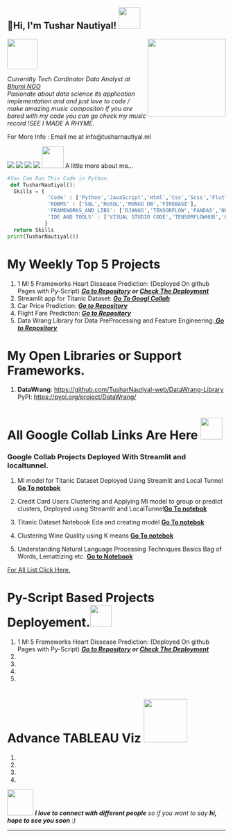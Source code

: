 <h2> 👋Hi, I'm Tushar Nautiyal! <img src="https://media.giphy.com/media/mGcNjsfWAjY5AEZNw6/giphy.gif" width="50"></h2>
<img align='right' src="https://c.tenor.com/w-boZxCBeu0AAAAi/career-great-employee.gif" width="180">
<img width="70" height="70" src="https://bhumi.ngo/wp-content/uploads/2020/12/Bhumi-Torchbearer-Logo-White-1500-PNG.png" width="30">
<p><em>Currentlty Tech Cordinator Data Analyst at <a href="https://www.bhumi.ngo">Bhumi NGO</a><span></span></br>Pasionate about data science its application implementation and and just love to code / make amazing music compositon if you are bored with my code you can go check my music record !SEE I MADE A RHYME.
</em></p>
For More Info : Email me at info@tusharnautiyal.ml

<a href="https://Instagram.com/Tusharnautiyal"><img src="https://img.shields.io/badge/@TusharNautiyal-E4405F?style=for-the-badge&logo=instagram&logoColor=white" /></a>
<a href="https://linkedin.com/in/Tusharnautiyal"><img src="https://img.shields.io/badge/TusharNautiyal-0077B5?style=for-the-badge&logo=linkedin&logoColor=white" /></a>
<a href="https://www.youtube.com/channel/UCsfYqXa3LoaLkB-9F2vmplA"><img src="https://img.shields.io/badge/Tushar Nautiyal-FF0000?style=for-the-badge&logo=youtube&logoColor=white"/></a>
<img src="https://img.shields.io/github/followers/tusharnautiyal-web?label=follow&style=social" />
<img src="https://media.giphy.com/media/VgCDAzcKvsR6OM0uWg/giphy.gif" width="50"> A little more about me...  


              
```python
#You Can Run This Code in Python.
 def TusharNautiyal():
  Skills = {
             'Code' : ['Python','JavaScript','Html','Css','Scss','Flutter'],
             'RDBMS' : ['SQL','NoSQL','MONGO DB','FIREBASE'],
             'FRAMEWORKS_AND_LIBS': ['DJANGO','TENSORFLOW','PANDAS','NUMPY','OPENCV','BOOTSTRAP','THREE.JS','ANIME.JS','SELENIUM','OpenCV','SCIKIT-LEARN','FLASK','STREAMLIT','FAST API'],
             'IDE AND TOOLS' : ['VISUAL STUDIO CODE','TENSORFLOWHUB','HEROKU','GITHUB','GOOGLE DATA STUDIO', 'GOOGLE ANALYTICS', 'MY SQL','TABLEAU','SQL','GOOGLE APP SCRIPT', 'MICROSOFT OFFICE','GOOGLE SUITE','GOOGLE COLLAB','JUPYTER NOTEBOOK']              
            }
  return Skills
print(TusharNautiyal())            
```

# My Weekly Top 5 Projects
1. 1 Ml 5 Frameworks Heart Dissease Prediction: (Deployed On github Pages with Py-Script) ***<a href = 'https://github.com/TusharNautiyal-web/Heart-Dissease-Prediction'> Go to Repository</a> or <a href = 'https://tusharnautiyal-web.github.io/Heart-Dissease-Prediction'>Check The Deployment</a>***
2. Streamlit app for Titanic Dataset: <a href = 'https://colab.research.google.com/drive/1ST_AzpM-qt4JxaqkIASeIT-w4WM_Dp8o?usp=sharing#scrollTo=UEVttw05JFf0'> ***Go To Googl Collab</a>***
3. Car Price Prediction: <a href = 'https://github.com/TusharNautiyal-web/Car_Price_Prediction_ML'> ***Go to Repository***</a>
4. Flight Fare Prediction: ***<a href = 'https://github.com/TusharNautiyal-web/Flight-Price-Prediction'> Go to Repository</a>*** 
5. Data Wrang Library for Data PreProcessing and Feature Engineering:***<a href = 'https://github.com/TusharNautiyal-web/DataWrang-Library'> Go to Repository</a>***  

# My Open Libraries or Support Frameworks.
1. **DataWrang**: https://github.com/TusharNautiyal-web/DataWrang-Library  PyPI: https://pypi.org/project/DataWrang/

# All Google Collab Links Are Here   <img src = 'https://upload.wikimedia.org/wikipedia/commons/thumb/d/d0/Google_Colaboratory_SVG_Logo.svg/1200px-Google_Colaboratory_SVG_Logo.svg.png' width = '50px'> 
### Google Collab Projects Deployed With Streamlit and localtunnel.

1. Ml model for Titanic Dataset Deployed Using Streamlit and Local Tunnel <a href = 'https://colab.research.google.com/drive/1ST_AzpM-qt4JxaqkIASeIT-w4WM_Dp8o'>**Go To notebok**</a> 
2. Credit Card Users Clustering and Applying Ml model to group or predict clusters, Deployed using Streamlit and LocalTunnel<a href = 'https://colab.research.google.com/drive/1_MgBbfDkbm1G__xpLaamLqF6Xtch4XNQ?usp=sharing'>**Go To notebok**</a> 
3. Titanic Dataset Notebook Eda and creating model <a href = 'https://colab.research.google.com/drive/1_0MWrKlJGzkh3fMEcBy2O_jMRs6p8amB?usp=sharing'>**Go To notebok**</a> 
4. Clustering Wine Quality using K means <a href = 'https://colab.research.google.com/drive/1TQ5c2r0zZjGtXzfUVdtdH969li4S2RdS'>**Go To notebok**</a> 

5. Understanding Natural Language Processing Techniques Basics Bag of Words, Lemattizing etc. <a href = 'https://colab.research.google.com/drive/1_fTnzzu5UWpfyINhnS54ED6Kx8SPeIUP?usp=sharing'>**Go to Notebook**</a>

<a href = 'https://github.com/TusharNautiyal-web/CollabNotebooks'>For All List Click Here.</a>

# Py-Script Based Projects Deployement.<img src = 'https://user-images.githubusercontent.com/74553737/169845638-698103b4-597e-4bce-a2a8-ad21b61f5e4b.png' width = '50px'>
1. 1 Ml 5 Frameworks Heart Dissease Prediction: (Deployed On github Pages with Py-Script) ***<a href = 'https://github.com/TusharNautiyal-web/Heart-Dissease-Prediction'> Go to Repository</a> or <a href = 'https://tusharnautiyal-web.github.io/Heart-Dissease-Prediction'>Check The Deployment</a>***
2.
3.
4.
5.

# Advance TABLEAU Viz <img src = 'https://upload.wikimedia.org/wikipedia/commons/4/4b/Tableau_Logo.png' width = '100px'></img>
1. 
2.
3.
4.

<img src="https://media.giphy.com/media/LnQjpWaON8nhr21vNW/giphy.gif" width="60"> <em><b>I love to connect with different people</b> so if you want to say <b>hi, hope to see you soon</b> :)</em>

---
